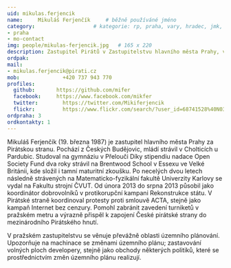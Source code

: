 ```yaml
---
uid: mikulas.ferjencik
name:     Mikuláš Ferjenčík  	# běžně používáné jméno
category:                 	# kategorie: rp, praha, vary, hradec, jmk, senat
- praha
- mo-contact
img: people/mikulas-ferjencik.jpg   # 165 x 220
description: Zastupitel Pirátů v Zastupitelstvu hlavního města Prahy, vedoucí mediálního odboru Pirátů             	# kratký popis, max 160 znaků
ordpak:
mail:
- mikulas.ferjencik@pirati.cz
mob:			  +420 737 943 770
profiles:
  github:       https://github.com/mifer
  facebook:     https://www.facebook.com/mikfer
  twitter: 		  https://twitter.com/Mikiferjencik
  flickr:		  https://www.flickr.com/search/?user_id=68741528%40N03&sort=date-taken-desc&view_all=1&text=mikul%C3%A1%C5%A1%20ferjen%C4%8D%C3%ADk
ordpraha: 3
ordkontakty: 1
---
```


Mikuláš Ferjenčík (19. března 1987) je zastupitel hlavního města Prahy za Pirátskou stranu. Pochází z Českých Budějovic, mládí strávil v Cholticích u Pardubic. Studoval na gymnáziu v Přelouči Díky stipendiu nadace Open Society Fund dva roky strávil na Brentwood School v Essexu ve Velké Británii, kde složil i tamní maturitní zkoušku. Po necelých dvou letech následně strávených na Matematicko-fyzikální fakultě Univerzity Karlovy se vydal na Fakultu strojní ČVUT. Od února 2013 do srpna 2013 působil jako koordinátor dobrovolníků v protikorupční kampani Rekonstrukce státu. V Pirátské straně koordinoval protesty proti smlouvě ACTA, stejně jako kampaň Internet bez cenzury. Pomohl zabránit zavedení turniketů v pražském metru a výrazně přispěl k zapojení České pirátské strany do mezinárodního Pirátského hnutí.

V pražském zastupitelstvu se věnuje převážně oblasti územního plánování. Upozorňuje na machinace se změnami územního plánu; zastavování volných ploch developery, stejně jako obchody některých politiků, které se prostřednictvím změn územního plánu realizují.
